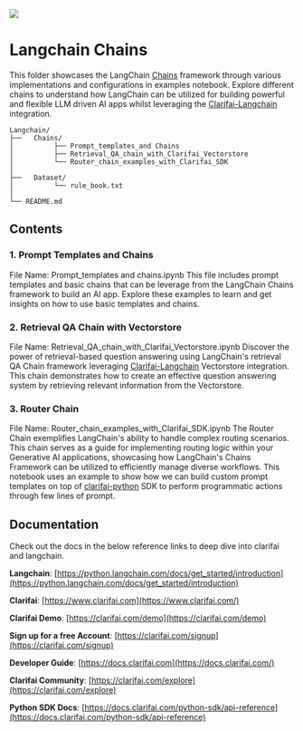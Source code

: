 [![](https://upload.wikimedia.org/wikipedia/commons/b/bc/Clarifai_Logo_FC_Web.png)](https://www.clarifai.com/)

# Langchain Chains

This folder showcases the LangChain [Chains](https://python.langchain.com/docs/modules/chains/) framework through various implementations and configurations in examples notebook.
Explore different chains to understand how LangChain can be utilized for building powerful and flexible LLM driven AI apps whilst leveraging the [Clarifai-Langchain](https://python.langchain.com/docs/integrations/llms/clarifai) integration.

```
Langchain/
├──   Chains/
│          ├── Prompt_templates_and Chains
│          ├── Retrieval_QA_chain_with_Clarifai_Vectorstore
│          └── Router_chain_examples_with_Clarifai_SDK
│ 
├──   Dataset/
│          └── rule_book.txt
│ 
└── README.md
```
## Contents
### 1. Prompt Templates and Chains
File Name: Prompt_templates and chains.ipynb
This file includes prompt templates and basic chains that can be leverage from the LangChain Chains framework to build an AI app. Explore these examples to learn and get insights on how to use basic templates and chains.

### 2. Retrieval QA Chain with Vectorstore
File Name: Retrieval_QA_chain_with_Clarifai_Vectorstore.ipynb
Discover the power of retrieval-based question answering using LangChain's retrieval QA Chain framework leveraging [Clarifai-Langchain](https://python.langchain.com/docs/integrations/vectorstores/clarifai) Vectorstore integration. This chain demonstrates how to create an effective question answering system by retrieving relevant information from the Vectorstore.

### 3. Router Chain
File Name: Router_chain_examples_with_Clarifai_SDK.ipynb
The Router Chain exemplifies LangChain's ability to handle complex routing scenarios. This chain serves as a guide for implementing routing logic within your Generative AI applications, showcasing how LangChain's Chains Framework can be utilized to efficiently manage diverse workflows.
This notebook uses an example to show how we can build custom prompt templates on top of [clarifai-python](https://docs.clarifai.com/python-sdk/sdk-overview) SDK to perform programmatic actions through few lines of prompt.



## Documentation
Check out the docs in the below reference links to deep dive into clarifai and langchain.

**Langchain**: [https://python.langchain.com/docs/get_started/introduction](https://python.langchain.com/docs/get_started/introduction)

**Clarifai**: [https://www.clarifai.com](https://www.clarifai.com/)

**Clarifai Demo**: [https://clarifai.com/demo](https://clarifai.com/demo)

**Sign up for a free Account**: [https://clarifai.com/signup](https://clarifai.com/signup)

**Developer Guide**: [https://docs.clarifai.com](https://docs.clarifai.com/)

**Clarifai Community**: [https://clarifai.com/explore](https://clarifai.com/explore)

**Python SDK Docs**: [https://docs.clarifai.com/python-sdk/api-reference](https://docs.clarifai.com/python-sdk/api-reference)
